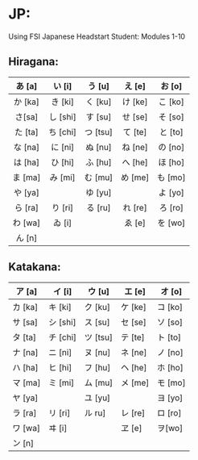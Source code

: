 # JP:
Using FSI Japanese Headstart Student: Modules 1-10

## Hiragana:

|  あ [a]  	|  い [i]  	|  う [u]  	|  え [e] 	|  お [o] 	|
|:--------:	|:--------:	|:--------:	|:-------:	|:-------:	|
|  か [ka] 	|  き [ki] 	|  く [ku] 	| け [ke] 	| こ [ko] 	|
|  さ[sa]  	| し [shi] 	|  す [su] 	| せ [se] 	| そ [so] 	|
|  た [ta] 	| ち [chi] 	| つ [tsu] 	| て [te] 	| と [to] 	|
|  な [na] 	|  に [ni] 	|  ぬ [nu] 	| ね [ne] 	| の [no] 	|
|  は [ha] 	|  ひ [hi] 	|  ふ [hu] 	| へ [he] 	| ほ [ho] 	|
|  ま [ma] 	|  み [mi] 	|  む [mu] 	| め [me] 	| も [mo] 	|
|  や [ya] 	|          	|  ゆ [yu] 	|         	| よ [yo] 	|
| ら [ra]  	|  り [ri] 	|  る [ru] 	| れ [re] 	| ろ [ro] 	|
|  わ [wa] 	|  ゐ [i]  	|          	|  ゑ [e] 	| を [wo] 	|
|  ん [n]  	|          	|          	|         	|         	|

## Katakana:

| ア [a]  	| イ [i]   	| ウ [u]   	| エ [e]  	| オ [o]  	|
|---------	|----------	|----------	|---------	|---------	|
| カ [ka] 	| キ [ki]  	| ク [ku]  	| ケ [ke] 	| コ [ko] 	|
| サ [sa] 	| シ [shi] 	| ス [su]  	| セ [se] 	| ソ [so] 	|
| タ [ta] 	| チ [chi] 	| ツ [tsu] 	| テ [te] 	| ト [to] 	|
| ナ [na] 	| ニ [ni]  	| ヌ [nu]  	| ネ [ne] 	| ノ [no] 	|
| ハ [ha] 	| ヒ [hi]  	| フ [hu]  	| ヘ [he] 	| ホ [ho] 	|
| マ [ma] 	| ミ [mi]  	| ム [mu]  	| メ [me] 	| モ [mo] 	|
| ヤ [ya] 	|          	| ユ [yu]  	|         	| ヨ [yo] 	|
| ラ [ra] 	| リ [ri]  	| ル ru]   	| レ [re] 	| ロ [ro] 	|
| ワ [wa] 	| ヰ [i]   	|          	| ヱ [e]  	| ヲ[wo]  	|
| ン [n]  	|          	|          	|         	|         	|
